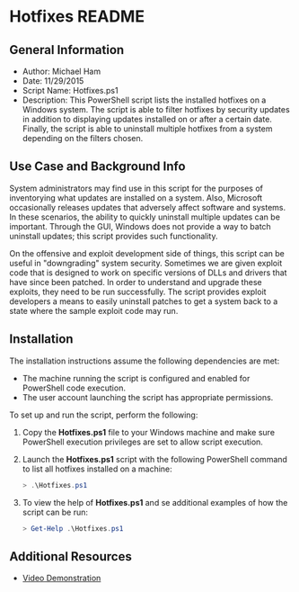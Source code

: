 # Hotfixes README

## General Information
* Author: Michael Ham
* Date: 11/29/2015
* Script Name: Hotfixes.ps1
* Description: This PowerShell script lists the installed hotfixes on a Windows system.  The script is able to filter hotfixes by security updates in addition to displaying updates installed on or after a certain date.  Finally, the script is able to uninstall multiple hotfixes from a system depending on the filters chosen.

## Use Case and Background Info
System administrators may find use in this script for the purposes of inventorying what updates are installed on a system.  Also, Microsoft occasionally releases updates that adversely affect software and systems.  In these scenarios, the ability to quickly uninstall multiple updates can be important.  Through the GUI, Windows does not provide a way to batch uninstall updates; this script provides such functionality.

On the offensive and exploit development side of things, this script can be useful in "downgrading" system security.  Sometimes we are given exploit code that is designed to work on specific versions of DLLs and drivers that have since been patched.  In order to understand and upgrade these exploits, they need to be run successfully.  The script provides exploit developers a means to easily uninstall patches to get a system back to a state where the sample exploit code may run.

## Installation
The installation instructions assume the following dependencies are met:
* The machine running the script is configured and enabled for PowerShell code execution.
* The user account launching the script has appropriate permissions.

To set up and run the script, perform the following:

1. Copy the **Hotfixes.ps1** file to your Windows machine and make sure PowerShell execution privileges are set to allow script execution.
2. Launch the **Hotfixes.ps1** script with the following PowerShell command to list all hotfixes installed on a machine:
	```PowerShell
	> .\Hotfixes.ps1 
	```

3. To view the help of **Hotfixes.ps1** and se additional examples of how the script can be run:
	```PowerShell
	> Get-Help .\Hotfixes.ps1 
	```

## Additional Resources
* [Video Demonstration](https://youtu.be/bzOb9BfJMiQ)